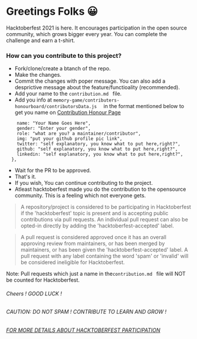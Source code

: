 # Greetings Folks 😀

Hacktoberfest 2021 is here. It encourages participation in the open source community, which grows bigger every year. You can complete the challenge and earn a t-shirt.

### How can you contribute to this project?

- Fork/clone/create a btanch of the repo.
- Make the changes.
- Commit the changes with poper message. You can also add a desprictive message about the feature/functioality (recommended).
- Add your name to the `contribution.md ` file.
- Add you info at ```memory-game/contributers-honourboard/contributorsData.js  ``` in the format mentioned below to get you name on 
  [Contribution Honour Page](https://game-memory-game.netlify.app/contributers-honourboard/contributors.html)
```{
    name: "Your Name Goes Here",
    gender: "Enter your gender",
    role: "what are you? a maintainer/contributor",
    img: "put your github profile pic link",
    twitter: "self explanatory, you know what to put here,right?",
    github: "self explanatory, you know what to put here,right?",
    linkedin: "self explanatory, you know what to put here,right?",
  },
  ```
- Wait for the PR to be approved.
- That's it.
- If you wish, You can continue contributing to the project.
- Atleast hacktoberfest made you do the contribution to the opensource community. This is a feeling which not everyone gets.

> A repository/project is considered to be participating in Hacktoberfest if the 'hacktoberfest' topic is present and is accepting public contributions via pull requests. An individual pull request can also be opted-in directly by adding the 'hacktoberfest-accepted' label.

> A pull request is considered approved once it has an overall approving review from maintainers, or has been merged by maintainers, or has been given the 'hacktoberfest-accepted' label. A pull request with any label containing the word 'spam' or 'invalid' will be considered ineligible for Hacktoberfest.

Note: Pull requests which just a name in the`contribution.md ` file will NOT be counted for Hacktoberfest.

###### Cheers ! GOOD LUCK !

###### CAUTION: DO NOT SPAM ! CONTRIBUTE TO LEARN AND GROW !

###### [FOR MORE DETAILS ABOUT HACKTOBERFEST PARTICIPATION](https://hacktoberfest.digitalocean.com/resources/participation)
